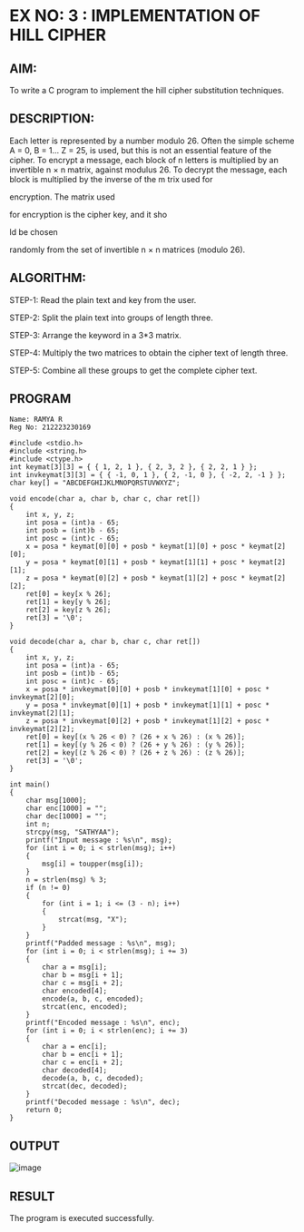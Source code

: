 # EX NO: 3 : IMPLEMENTATION OF HILL CIPHER

## AIM:

 To write a C program to implement the hill cipher substitution techniques.

## DESCRIPTION:

Each letter is represented by a number modulo 26. Often the simple scheme A = 0, B
= 1... Z = 25, is used, but this is not an essential feature of the cipher. To encrypt a message, each block of n letters is  multiplied by an invertible n × n matrix, against modulus 26. To
decrypt the message, each block is multiplied by the inverse of the m trix used for
 
encryption. The matrix used
 
for encryption is the cipher key, and it sho
 
ld be chosen
 
randomly from the set of invertible n × n matrices (modulo 26).


## ALGORITHM:

STEP-1: Read the plain text and key from the user. 

STEP-2: Split the plain text into groups of length three. 

STEP-3: Arrange the keyword in a 3*3 matrix.

STEP-4: Multiply the two matrices to obtain the cipher text of length three.

STEP-5: Combine all these groups to get the complete cipher text.

## PROGRAM 
```
Name: RAMYA R
Reg No: 212223230169
```
```
#include <stdio.h>  
#include <string.h>  
#include <ctype.h> 
int keymat[3][3] = { { 1, 2, 1 }, { 2, 3, 2 }, { 2, 2, 1 } };  
int invkeymat[3][3] = { { -1, 0, 1 }, { 2, -1, 0 }, { -2, 2, -1 } };  
char key[] = "ABCDEFGHIJKLMNOPQRSTUVWXYZ";

void encode(char a, char b, char c, char ret[])  
{
    int x, y, z;  
    int posa = (int)a - 65;  
    int posb = (int)b - 65;  
    int posc = (int)c - 65; 
    x = posa * keymat[0][0] + posb * keymat[1][0] + posc * keymat[2][0]; 
    y = posa * keymat[0][1] + posb * keymat[1][1] + posc * keymat[2][1]; 
    z = posa * keymat[0][2] + posb * keymat[1][2] + posc * keymat[2][2]; 
    ret[0] = key[x % 26]; 
    ret[1] = key[y % 26]; 
    ret[2] = key[z % 26]; 
    ret[3] = '\0';
}

void decode(char a, char b, char c, char ret[])  
{  
    int x, y, z;  
    int posa = (int)a - 65;  
    int posb = (int)b - 65;  
    int posc = (int)c - 65; 
    x = posa * invkeymat[0][0] + posb * invkeymat[1][0] + posc * invkeymat[2][0]; 
    y = posa * invkeymat[0][1] + posb * invkeymat[1][1] + posc * invkeymat[2][1]; 
    z = posa * invkeymat[0][2] + posb * invkeymat[1][2] + posc * invkeymat[2][2]; 
    ret[0] = key[(x % 26 < 0) ? (26 + x % 26) : (x % 26)]; 
    ret[1] = key[(y % 26 < 0) ? (26 + y % 26) : (y % 26)]; 
    ret[2] = key[(z % 26 < 0) ? (26 + z % 26) : (z % 26)]; 
    ret[3] = '\0'; 
}

int main()  
{  
    char msg[1000];  
    char enc[1000] = "";  
    char dec[1000] = "";  
    int n; 
    strcpy(msg, "SATHYAA"); 
    printf("Input message : %s\n", msg); 
    for (int i = 0; i < strlen(msg); i++)  
    {
        msg[i] = toupper(msg[i]); 
    } 
    n = strlen(msg) % 3; 
    if (n != 0)  
    {
        for (int i = 1; i <= (3 - n); i++)  
        {
            strcat(msg, "X");
        } 
    } 
    printf("Padded message : %s\n", msg);
    for (int i = 0; i < strlen(msg); i += 3)  
    {
        char a = msg[i]; 
        char b = msg[i + 1]; 
        char c = msg[i + 2]; 
        char encoded[4]; 
        encode(a, b, c, encoded); 
        strcat(enc, encoded); 
    }
    printf("Encoded message : %s\n", enc); 
    for (int i = 0; i < strlen(enc); i += 3)
    {
        char a = enc[i]; 
        char b = enc[i + 1]; 
        char c = enc[i + 2]; 
        char decoded[4]; 
        decode(a, b, c, decoded); 
        strcat(dec, decoded);
    }
    printf("Decoded message : %s\n", dec); 
    return 0;
}
```


## OUTPUT

![image](https://github.com/user-attachments/assets/38f066db-ac91-4e4c-ba4a-0d83700dcce2)



## RESULT

The program is executed successfully.
